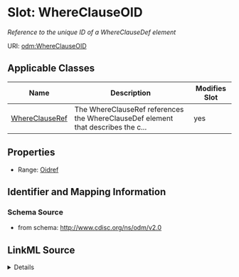 # Slot: WhereClauseOID


_Reference to the unique ID of a WhereClauseDef element_



URI: [odm:WhereClauseOID](http://www.cdisc.org/ns/odm/v2.0/WhereClauseOID)



<!-- no inheritance hierarchy -->




## Applicable Classes

| Name | Description | Modifies Slot |
| --- | --- | --- |
[WhereClauseRef](WhereClauseRef.md) | The WhereClauseRef references the WhereClauseDef element that describes the c... |  yes  |







## Properties

* Range: [Oidref](Oidref.md)





## Identifier and Mapping Information







### Schema Source


* from schema: http://www.cdisc.org/ns/odm/v2.0




## LinkML Source

<details>
```yaml
name: WhereClauseOID
description: Reference to the unique ID of a WhereClauseDef element
from_schema: http://www.cdisc.org/ns/odm/v2.0
rank: 1000
alias: WhereClauseOID
domain_of:
- WhereClauseRef
range: oidref

```
</details>